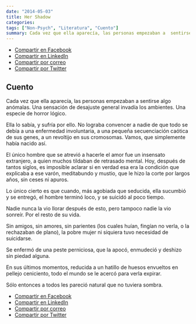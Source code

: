 ```yaml
---
date: "2014-05-03"
title: Her Shadow
categories:
tags: ["Non-Psych", "Literatura", "Cuento"]
summary: Cada vez que ella aparecía, las personas empezaban a  sentirse algo anómalas...
---
```


- [Compartir en Facebook]( https://www.facebook.com/sharer/sharer.php?u=https%3A//www.martinvargas.org.pe/post/xf_hershadow/)
- [Compartir en LinkedIn](https://www.linkedin.com/shareArticle?mini=true&url=https%3A//www.martinvargas.org.pe/post/xf_hershadow/&title=Interesante&summary=&source=)
- [Compartir por correo](mailto:?subject=Interesante%20Art%C3%ADculo&body=Comparto%20un%20art%C3%ADculo%20interesante%3A%20https%3A//www.martinvargas.org.pe/post/xf_hershadow/)
- [Compartir por Twitter](https://twitter.com/intent/tweet?text=Les%20comparto%20un%20art%C3%ADculo%20interesante%3A%0Ahttps%3A//www.martinvargas.org.pe/post/xf_hershadow/)

## Cuento

Cada vez que ella aparecía, las personas empezaban a  sentirse algo anómalas. Una sensación de desajuste general invadía los ambientes. Una especie de horror lógico. 

Ella lo sabía, y sufría por ello. No lograba convencer a nadie de que todo se debía a una enfermedad involuntaria, a una pequeña secuenciación caótica de sus genes, a un revoltijo en sus cromosomas. Vamos, que simplemente había nacido así.

El único hombre que se atrevió a hacerle el amor fue un insensato extranjero, a quien muchos tildaban de retrasado mental. Hoy, después de tantos siglos, es imposible aclarar si en verdad esa era la condición que explicaba a ese varón, meditabundo y mustio, que le hizo la corte por largos años, sin ceses ni apuros.

Lo único cierto es que cuando, más agobiada que seducida, ella sucumbió y se entregó, el hombre terminó loco, y se suicidó al poco tiempo.

Nadie nunca la vio llorar después de esto, pero tampoco nadie la vio sonreír. Por el resto de su vida. 

Sin amigos, sin amores, sin parientes (los cuales huían, fingían no verla, o la rechazaban de plano), la pobre mujer ni siquiera tuvo necesidad de suicidarse. 

Se enfermó de una peste perniciosa, que la apocó, enmudeció y deshizo sin piedad alguna.

En sus últimos momentos, reducida a un hatillo de huesos envueltos en pellejo ceniciento, todo el mundo se le acercó para verla expirar.

Sólo entonces a todos les pareció natural que no tuviera sombra.


- [Compartir en Facebook]( https://www.facebook.com/sharer/sharer.php?u=https%3A//www.martinvargas.org.pe/post/xf_hershadow/)
- [Compartir en LinkedIn](https://www.linkedin.com/shareArticle?mini=true&url=https%3A//www.martinvargas.org.pe/post/xf_hershadow/&title=Interesante&summary=&source=)
- [Compartir por correo](mailto:?subject=Interesante%20Art%C3%ADculo&body=Comparto%20un%20art%C3%ADculo%20interesante%3A%20https%3A//www.martinvargas.org.pe/post/xf_hershadow/)
- [Compartir por Twitter](https://twitter.com/intent/tweet?text=Les%20comparto%20un%20art%C3%ADculo%20interesante%3A%0Ahttps%3A//www.martinvargas.org.pe/post/xf_hershadow/)